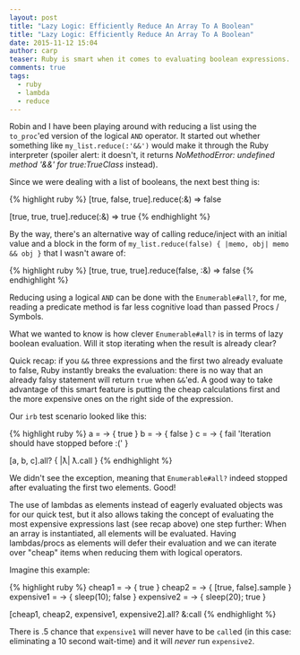 ```yaml
---
layout: post
title: "Lazy Logic: Efficiently Reduce An Array To A Boolean"
title: "Lazy Logic: Efficiently Reduce An Array To A Boolean"
date: 2015-11-12 15:04
author: carp
teaser: Ruby is smart when it comes to evaluating boolean expressions. Curiosity about how to best reduce an Enumerable to a boolan value led us to Enumerable#all?(&:call) (lambdas! <3) and a short story about how to exploit Ruby's way of boolean evaluation.
comments: true
tags:
  - ruby
  - lambda
  - reduce
---
```


Robin and I have been playing around with reducing a list using the `to_proc`'ed
version of the logical `AND` operator. It started out whether something like
`my_list.reduce(:'&&')` would make it through the Ruby interpreter
(spoiler alert: it doesn't, it returns <em>NoMethodError: undefined method '&&' for true:TrueClass</em> instead).

Since we were dealing with a list of booleans, the next best thing is:

{% highlight ruby %}
[true, false, true].reduce(:&)
=> false

[true, true, true].reduce(:&)
=> true
{% endhighlight %}

By the way, there's an alternative way of calling reduce/inject with an initial
value and a block in the form of `my_list.reduce(false) { |memo, obj| memo && obj }`
that I wasn't aware of:

{% highlight ruby %}
[true, true, true].reduce(false, :&)
=> false
{% endhighlight %}

Reducing using a logical `AND` can be done with the `Enumerable#all?`, for me, reading
a predicate method is far less cognitive load than passed Procs / Symbols.

What we wanted to know is how clever `Enumerable#all?` is in terms of lazy
boolean evaluation. Will it stop iterating when the result is already clear?

Quick recap: if you `&&` three expressions and the first two already evaluate
to false, Ruby instantly breaks the evaluation: there is no way that an already
falsy statement will return `true` when `&&`'ed. A good way to take
advantage of this smart feature is putting the cheap calculations first and the
more expensive ones on the right side of the expression.

Our `irb` test scenario looked like this:

{% highlight ruby %}
a = -> { true }
b = -> { false }
c = -> { fail 'Iteration should have stopped before :(' }

[a, b, c].all? { |ƛ| ƛ.call }
{% endhighlight %}

We didn't see the exception, meaning that `Enumerable#all?` indeed stopped after
evaluating the first two elements. Good!

The use of lambdas as elements instead of eagerly evaluated objects was for our
quick test, but it also allows taking the concept of evaluating the most
expensive expressions last (see recap above) one step further:
When an array is instantiated, all elements will be evaluated. Having lambdas/procs
as elements will defer their evaluation and we can iterate over "cheap" items
when reducing them with logical operators.

Imagine this example:

{% highlight ruby %}
cheap1 = -> { true }
cheap2 = -> { [true, false].sample }
expensive1 =  -> { sleep(10); false }
expensive2 =  -> { sleep(20); true }

[cheap1, cheap2, expensive1, expensive2].all? &:call
{% endhighlight %}

There is .5 chance that `expensive1` will never have to be `call`ed (in this case:
eliminating a 10 second wait-time) and it will _never_ run `expensive2`.
